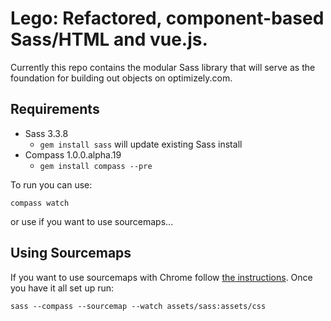 Lego: Refactored, component-based Sass/HTML and vue.js.
====

Currently this repo contains the modular Sass library that will serve as the foundation for building out objects on optimizely.com.

## Requirements

- Sass 3.3.8
    - `gem install sass` will update existing Sass install
- Compass 1.0.0.alpha.19
    - `gem install compass --pre`

To run you can use:

    compass watch

or use if you want to use sourcemaps...

## Using Sourcemaps

If you want to use sourcemaps with Chrome follow [the instructions](https://medium.com/@toolmantim/getting-started-with-css-sourcemaps-and-in-browser-sass-editing-b4daab987fb0). Once you have it all set up run:

    sass --compass --sourcemap --watch assets/sass:assets/css



